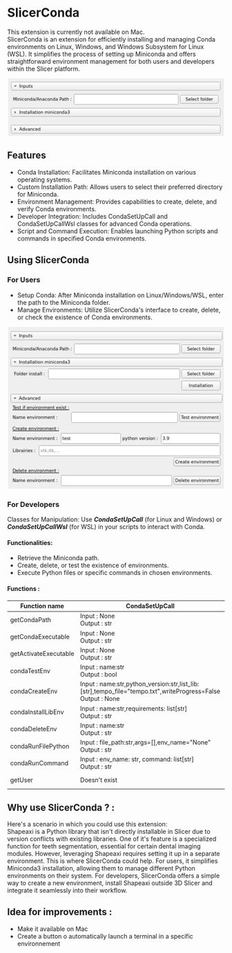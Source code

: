 # SlicerConda
This extension is currently not available on Mac.  
SlicerConda is an extension for efficiently installing and managing Conda environments on Linux, Windows, and Windows Subsystem for Linux (WSL). It simplifies the process of setting up Miniconda and offers straightforward environment management for both users and developers within the Slicer platform.

<p align="center">
    <img src="screenshot/Screenshot1.png" alt="View extension on Linux" width="500"/>
</p>


## Features
- Conda Installation: Facilitates Miniconda installation on various operating systems.
- Custom Installation Path: Allows users to select their preferred directory for Miniconda.
- Environment Management: Provides capabilities to create, delete, and verify Conda environments.
- Developer Integration: Includes CondaSetUpCall and CondaSetUpCallWsl classes for advanced Conda operations.
- Script and Command Execution: Enables launching Python scripts and commands in specified Conda environments.

## Using SlicerConda
### For Users
- Setup Conda: After Miniconda installation on Linux/Windows/WSL, enter the path to the Miniconda folder.
- Manage Environments: Utilize SlicerConda's interface to create, delete, or check the existence of Conda environments.
<p align="center">
    <img src="screenshot/Screenshot2.png" alt="View extension on Linux" width="500"/>
</p>

### For Developers
Classes for Manipulation: Use ***CondaSetUpCall*** (for Linux and Windows) or ***CondaSetUpCallWsl*** (for WSL) in your scripts to interact with Conda.
#### Functionalities:
- Retrieve the Miniconda path.
- Create, delete, or test the existence of environments.
- Execute Python files or specific commands in chosen environments.

#### Functions :


| Function name | CondaSetUpCall                   | CondaSetUpCallWsl |
|-----------|------------------------------|-----------|
| getCondaPath | Input : None<br>Output : str | Input : None<br>Output : str |
| getCondaExecutable | Input : None<br>Output : str | Input : None<br>Output : str |
| getActivateExecutable | Input : None<br>Output : str | Input : None<br>Output : str |
| condaTestEnv | Input : name:str<br>Output : bool | Input : name:str<br>Output : bool  |
| condaCreateEnv | Input : name:str,python_version:str,list_lib:[str],tempo_file="tempo.txt",writeProgress=False<br>Output : None | Input : name:str,python_version:str,list_lib=[str],tempo_file="tempo.txt",writeProgress=False<br>Output : str |
| condaInstallLibEnv | Input : name:str,requirements: list[str]<br>Output : str | Input : name:str,requirements: list[str]<br>Output : str |
| condaDeleteEnv | Input : name:str<br>Output : str | Input : name:str<br>Output : str |
| condaRunFilePython | Input : file_path:str,args=[],env_name="None"<br>Output : str | Input : file_path,env_name="None",args=[]<br>Output : str |
| condaRunCommand | Input : env_name: str, command: list[str]<br>Output : str | Input : command: list[str],env_name="None"<br>Output : str |
| getUser | Doesn't exist | Input : None: str<br>Output : str |

## Why use SlicerConda ? : 
Here's a scenario in which you could use this extension:  
Shapeaxi is a Python library that isn't directly installable in Slicer due to version conflicts with existing libraries. One of it's feature is a specialized function for teeth segmentation, essential for certain dental imaging modules. However, leveraging Shapeaxi requires setting it up in a separate environment. This is where SlicerConda could help. For users, it simplifies Miniconda3 installation, allowing them to manage different Python environments on their system. For developers, SlicerConda offers a simple way to create a new environment, install Shapeaxi outside 3D Slicer and integrate it seamlessly into their workflow.

## Idea for improvements : 
- Make it available on Mac
- Create a button o automatically launch a terminal in a specific environnement

